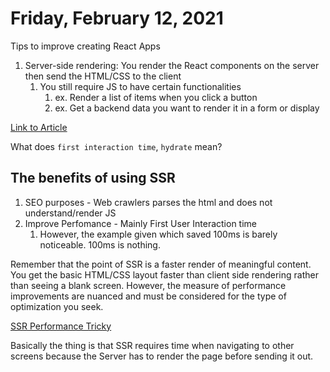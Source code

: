 # Friday, February 12, 2021

Tips to improve creating React Apps


1. Server-side rendering: You render the React components on the server then send the HTML/CSS to the client
   1. You still require JS to have certain functionalities
      1. ex. Render a list of items when you click a button
      2. ex. Get a backend data you want to render it in a form or display

[Link to Article](https://www.freecodecamp.org/news/server-side-rendering-your-react-app-in-three-simple-steps-7a82b95db82e/)

What does `first interaction time`, `hydrate` mean?

## The benefits of using SSR
1. SEO purposes - Web crawlers parses the html and does not understand/render JS
2. Improve Perfomance - Mainly First User Interaction time
   1. However, the example given which saved 100ms is barely noticeable. 100ms is nothing.

Remember that the point of SSR is a faster render of meaningful content. You get the basic HTML/CSS layout faster than client side rendering rather than seeing a blank screen. However, the measure of performance improvements are nuanced and must be considered for the type of optimization you seek.

[SSR Performance Tricky](https://davidea.st/articles/measuring-server-side-rendering-performance-is-tricky)

Basically the thing is that SSR requires time when navigating to other screens because the Server has to render the page before sending it out.
